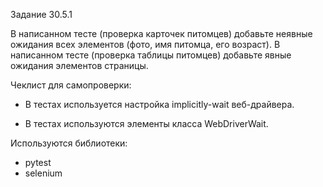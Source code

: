 Задание 30.5.1

В написанном тесте (проверка карточек питомцев) добавьте неявные ожидания всех элементов (фото, имя питомца, его возраст).
В написанном тесте (проверка таблицы питомцев) добавьте явные ожидания элементов страницы.

Чеклист для самопроверки:

- В тестах используется настройка implicitly-wait веб-драйвера.

- В тестах используются элементы класса WebDriverWait.

Используются библиотеки:
- pytest
- selenium
